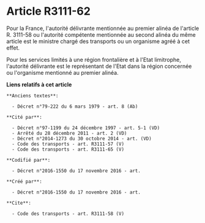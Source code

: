 # Article R3111-62

Pour la France, l'autorité délivrante mentionnée au premier alinéa de l'article R. 3111-58 ou l'autorité compétente
mentionnée au second alinéa du même article est le ministre chargé des transports ou un organisme agréé à cet effet. 

Pour les services limités à une région frontalière et à l'Etat limitrophe, l'autorité délivrante est le représentant de
l'Etat dans la région concernée ou l'organisme mentionné au premier alinéa.

**Liens relatifs à cet article**

	**Anciens textes**:

	  - Décret n°79-222 du 6 mars 1979 - art. 8 (Ab)

	**Cité par**:

	  - Décret n°97-1199 du 24 décembre 1997 - art. 5-1 (VD)
	  - Arrêté du 28 décembre 2011 - art. 2 (VD)
	  - Décret n°2014-1273 du 30 octobre 2014 - art. (VD)
	  - Code des transports - art. R3111-57 (V)
	  - Code des transports - art. R3111-65 (V)

	**Codifié par**:

	  - Décret n°2016-1550 du 17 novembre 2016 - art.

	**Créé par**:

	  - Décret n°2016-1550 du 17 novembre 2016 - art.

	**Cite**:

	  - Code des transports - art. R3111-58 (V)
